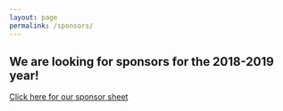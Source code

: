 ```yaml
---
layout: page
permalink: /sponsors/
---
```


<div class='text-center'>
<h2>We are looking for sponsors for the 2018-2019 year!</h2

<a href="/assets/pdf/sponsor.pdf" download>Click here for our sponsor sheet</a>
</div>
